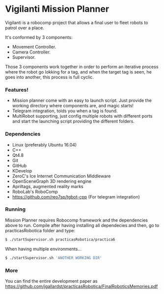 # Vigilanti Mission Planner

Vigilanti is a robocomp project that allows a final user to fleet robots to patrol over a place.

It's conformed by 3 components:

  - Movement Controller.
  - Camera Controller.
  - Supervisor.

Those 3 components work together in order to perform an iterative process where the robot go lokking for a tag, and when the target tag is seen, he goes into another, this process is full cyclic.

### Features!

  - Mission planner come with an easy to launch script. Just provide the working directory where components are, and magic  starts!
  - Telegram integration, tolds you when a tag is found.
  - MultiRobot supporting, just config multiple robots with different ports and start the launching script providing the different folders.

### Dependencies
  -  Linux (preferably Ubuntu 16.04)
  - C++
  - Qt4.8
  - Git
  - GitHub
  - KDevelop
  - ZeroC's Ice Internet Communication Middleware
  - OpenSceneGraph  3D rendering engine
  - Apriltags, augmented reality marks 
  - RoboLab's RoboComp
  - https://github.com/reo7sp/tgbot-cpp (For telegram integration)


### Running

Mission Planner requires Robocomp framework and the dependencies above to run. Compile after having installing all dependecies and then, go to practicasRobotica folder and type:

```sh
$ ./startSupervisor.sh practicasRobotica/practica6
```

When having multiple environments...

```sh
$ ./startSupervisor.sh 'ANOTHER WORKING DIR'
```

### More

You can find the entire development paper as https://github.com/jgallardst/practicasRobotica/FinalRoboticsMemories.pdf

